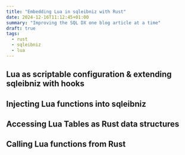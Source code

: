 ```yaml
---
title: "Embedding Lua in sqleibniz with Rust"
date: 2024-12-16T11:12:45+01:00
summary: "Improving the SQL DX one blog article at a time"
draft: true
tags:
  - rust
  - sqleibniz
  - lua
---
```


## Lua as scriptable configuration & extending sqleibniz with hooks

## Injecting Lua functions into sqleibniz

## Accessing Lua Tables as Rust data structures

## Calling Lua functions from Rust
